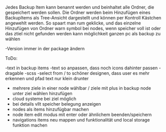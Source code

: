Jedes Backup Item kann benannt werden und beinhaltet alle Ordner, die gespeichert werden sollen.
Die Ordner werden beim Hinzufügen eines BackupItems als Tree-Ansicht dargestellt und können per Kontroll Kästchen angewehlt werden.
So spaart man rum geklicke, und das einzelne Hinzufügen von Ordner
warn symbol bei nodes, wenn speicher voll ist oder das ztiel nicht gefunden werden kann
möglichkeit ganzen pc als backup zu wählen

-Version immer in der package ändern


ToDo:

-text in backup items
-text so anpassen, dass noch icons dahinter passen
-dragable
-scss
-select from / to schöner designen, dass user es mehr erkennen und pfad text nur klein drunter
- mehrere ziele in einer node wählbar / ziele mit plus in backup node unter ziel wählen hinzufügen
- cloud systeme bei ziel möglich
- bei details vllt speicher belegung anzeigen
- nodes als items hinzufügbar machen
- node item edit modus mit enter oder ähnlichem beenden/speichern
- navigations items neu mappen und funktionalität und local storage funktion machen